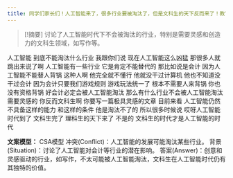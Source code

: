 ```yaml
---
title: 同学们家长们！人工智能来了，很多行业要被淘汰了，但是文科生的天下反而来了！教育 
---
```

 > [!摘要]
讨论了人工智能时代下不会被淘汰的行业，特别是需要灵感和创造力的文科生领域，如写作等。

人工智能
到底不能淘汰什么行业
我跟你们说
现在人工智能这么凶猛
那很多人就跳出来说了啊
人工智能有一些行业
它是肯定不能替代的
那比如说是会计
因为人工智能不能替人背锅
这种人啊
他完全就不懂行
他就没干过计算机
他也不知道没干过会计
因为会计只要我们游戏规则
游戏玩法统一了
根本不需要人来背锅
你也没有资格背锅
好会计必定会被人工智能淘汰
那么有什么行业不会被人工智能淘汰
需要灵感的
你反而文科生啊
你要写一篇极具灵感的文章
目前来看
人工智能仍然不具备这样的能力
和这样的条件
他是淘汰不了的
所以很多时候说
哎呀人工智能时代到了
文科生完了
理科生的天下来了
不是的
文科生的时代才是人工智能的时代

**文案模型：**
CSA模型
冲突(Conflict)：人工智能的发展可能淘汰某些行业。
背景(Situation)：讨论了人工智能对会计等行业的潜在影响。
答案(Answer)：创意和灵感驱动的行业，如写作，不太可能被人工智能淘汰，文科生在人工智能时代仍有其独特的价值。
